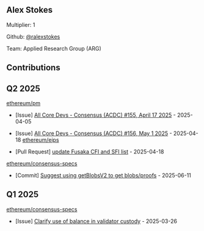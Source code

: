 
## Alex Stokes
Multiplier: 1

Github: [@ralexstokes](https://github.com/ralexstokes)

Team: Applied Research Group (ARG)

## Contributions

## Q2 2025


[ethereum/pm](https://github.com/ethereum/pm)
* [Issue] [All Core Devs - Consensus (ACDC) #155, April 17 2025](https://github.com/ethereum/pm/issues/1434) - 2025-04-05

* [Issue] [All Core Devs - Consensus (ACDC) #156, May 1 2025](https://github.com/ethereum/pm/issues/1490) - 2025-04-18
[ethereum/eips](https://github.com/ethereum/eips)
* [Pull Request] [update Fusaka CFI and SFI list](https://github.com/ethereum/EIPs/pull/9664) - 2025-04-18

[ethereum/consensus-specs](https://github.com/ethereum/consensus-specs)
* [Commit] [Suggest using getBlobsV2 to get blobs/proofs](https://github.com/ethereum/consensus-specs/commit/d86ca1f8704403e0c8ea972cf17d7399382a584d) - 2025-06-11
## Q1 2025

[ethereum/consensus-specs](https://github.com/ethereum/consensus-specs)
* [Issue] [Clarify use of balance in validator custody](https://github.com/ethereum/consensus-specs/issues/4212) - 2025-03-26
